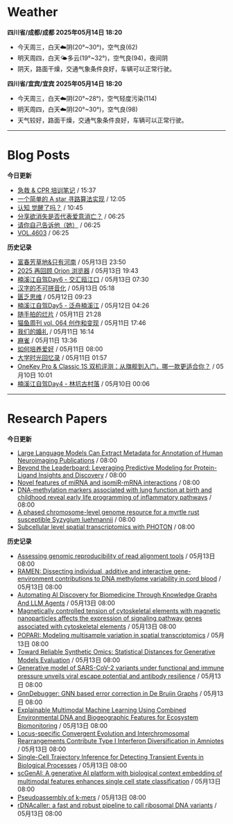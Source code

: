 # Weather
<!--qweather:start-->
**四川省/成都/成都 2025年05月14日 18:20**
- 今天周三，白天☁️阴(20°~30°)，空气良(62)
- 明天周四，白天🌤️多云(19°~32°)，空气良(94)，夜间阴
- 阴天，路面干燥，交通气象条件良好，车辆可以正常行驶。

**四川省/宜宾/宜宾 2025年05月14日 18:20**
- 今天周三，白天☁️阴(20°~28°)，空气轻度污染(114)
- 明天周四，白天☁️阴(20°~30°)，空气良(98)
- 天气较好，路面干燥，交通气象条件良好，车辆可以正常行驶。
<!--qweather:end-->
---
# Blog Posts
<!--rss-blogs:start-->
**今日更新**
- [急救 & CPR 培训笔记](https://blog.douchi.space/first-aid-training/) / 15:37
- [一个简单的 A star 寻路算法实现](https://blog.codingnow.com/2025/05/a_star_pathfinding.html) / 12:05
- [认知 觉醒了吗？](https://imzm.im/cognitive-awakening/) / 10:45
- [分享欲消失是否代表爱意消亡？](http://m.wufazhuce.com/question/4364) / 06:25
- [请你自己告诉他（她）](http://m.wufazhuce.com/article/6789) / 06:25
- [VOL.4603](http://m.wufazhuce.com/one/4754) / 06:25

**历史记录**
- [富春芳草地&amp;只有河南](https://www.skyue.com/25051323.html) / 05月13日 23:50
- [2025 再回顾 Orion 浏览器](https://anotherdayu.com/2025/6953/) / 05月13日 19:43
- [楠溪江自驾Day6 - 交汇瓯江口](https://blog.ops-coffee.cn/r/city-china-zhejiang-wenzhou-yongjia-nanxijiang-06.html) / 05月13日 07:30
- [汉字的不可拼音化](https://justgoidea.com/the-impossibility-of-pinyin-for-chinese-characters/) / 05月13日 05:18
- [匮乏思维](https://blog.douchi.space/scarcity-mindset/) / 05月12日 09:23
- [楠溪江自驾Day5 - 泛舟楠溪江](https://blog.ops-coffee.cn/r/city-china-zhejiang-wenzhou-yongjia-nanxijiang-05.html) / 05月12日 04:26
- [随手拍的烂片](https://innei.in/notes/191) / 05月11日 21:28
- [猫鱼周刊 vol. 064 创作和变现](https://ameow.xyz/archives/weekly-064) / 05月11日 17:46
- [我们的婚礼](https://www.skyue.com/25051116.html) / 05月11日 16:14
- [麻雀](https://www.xiangshitan.com/post/3401.html) / 05月11日 13:36
- [如何培养爱好](https://yufree.cn/cn/2025/05/11/how-to-enjoy-life/) / 05月11日 08:00
- [大学时光回忆录](https://innei.in/notes/190) / 05月11日 01:57
- [OneKey Pro & Classic 1S 双机评测：从旗舰到入门，哪一款更适合你？](https://song.al/onekey) / 05月10日 10:01
- [楠溪江自驾Day4 - 林坑古村落](https://blog.ops-coffee.cn/r/city-china-zhejiang-wenzhou-yongjia-nanxijiang-04.html) / 05月10日 00:06
<!--rss-blogs:end-->
---
# Research Papers
<!--rss-papers:start-->
**今日更新**
- [Large Language Models Can Extract Metadata for Annotation of Human Neuroimaging Publications](https://www.biorxiv.org/content/10.1101/2025.05.13.653828v1?rss=1) / 08:00
- [Beyond the Leaderboard: Leveraging Predictive Modeling for Protein-Ligand Insights and Discovery](https://www.biorxiv.org/content/10.1101/2025.05.12.653449v1?rss=1) / 08:00
- [Novel features of miRNA and isomiR-mRNA interactions](https://www.biorxiv.org/content/10.1101/2025.05.12.653582v1?rss=1) / 08:00
- [DNA-methylation markers associated with lung function at birth and childhood reveal early life programming of inflammatory pathways](https://www.biorxiv.org/content/10.1101/2025.05.12.653131v1?rss=1) / 08:00
- [A phased chromosome-level genome resource for a myrtle rust susceptible Syzygium luehmannii](https://www.biorxiv.org/content/10.1101/2025.05.12.653576v1?rss=1) / 08:00
- [Subcellular level spatial transcriptomics with PHOTON](https://www.nature.com/articles/s41467-025-59801-3) / 08:00

**历史记录**
- [Assessing genomic reproducibility of read alignment tools](https://www.biorxiv.org/content/10.1101/2025.05.08.652934v1?rss=1) / 05月13日 08:00
- [RAMEN: Dissecting individual, additive and interactive gene-environment contributions to DNA methylome variability in cord blood](https://www.biorxiv.org/content/10.1101/2025.05.08.652964v1?rss=1) / 05月13日 08:00
- [Automating AI Discovery for Biomedicine Through Knowledge Graphs And LLM Agents](https://www.biorxiv.org/content/10.1101/2025.05.08.652829v1?rss=1) / 05月13日 08:00
- [Magnetically controlled tension of cytoskeletal elements with magnetic nanoparticles affects the expression of signaling pathway genes associated with cytoskeletal elements](https://www.biorxiv.org/content/10.1101/2025.05.08.652598v1?rss=1) / 05月13日 08:00
- [POPARI: Modeling multisample variation in spatial transcriptomics](https://www.biorxiv.org/content/10.1101/2025.05.08.652741v1?rss=1) / 05月13日 08:00
- [Toward Reliable Synthetic Omics: Statistical Distances for Generative Models Evaluation](https://www.biorxiv.org/content/10.1101/2025.05.08.652855v1?rss=1) / 05月13日 08:00
- [Generative model of SARS-CoV-2 variants under functional and immune pressure unveils viral escape potential and antibody resilience](https://www.biorxiv.org/content/10.1101/2025.05.12.653592v1?rss=1) / 05月13日 08:00
- [GnnDebugger: GNN based error correction in De Bruijn Graphs](https://www.biorxiv.org/content/10.1101/2025.05.07.652713v1?rss=1) / 05月13日 08:00
- [Explainable Multimodal Machine Learning Using Combined Environmental DNA and Biogeographic Features for Ecosystem Biomonitoring](https://www.biorxiv.org/content/10.1101/2025.05.07.652781v1?rss=1) / 05月13日 08:00
- [Locus-specific Convergent Evolution and Interchromosomal Rearrangements Contribute Type I Interferon Diversification in Amniotes](https://www.biorxiv.org/content/10.1101/2025.05.08.652797v1?rss=1) / 05月13日 08:00
- [Single-Cell Trajectory Inference for Detecting Transient Events in Biological Processes](https://www.biorxiv.org/content/10.1101/2025.05.07.652753v1?rss=1) / 05月13日 08:00
- [scGenAI: A generative AI platform with biological context embedding of multimodal features enhances single cell state classification](https://www.biorxiv.org/content/10.1101/2025.05.07.652733v1?rss=1) / 05月13日 08:00
- [Pseudoassembly of k-mers](https://www.biorxiv.org/content/10.1101/2025.05.11.653354v1?rss=1) / 05月13日 08:00
- [rDNAcaller: a fast and robust pipeline to call ribosomal DNA variants](https://www.biorxiv.org/content/10.1101/2025.05.13.653643v1?rss=1) / 05月13日 08:00
<!--rss-papers:end-->
